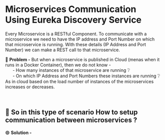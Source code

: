 # Microservices Communication Using Eureka Discovery Service
Every Microservice is a RESTful Component. To communicate with a microservice we need to have the IP address and Port Number on which that microservice is running. With these details (IP Address and Port Number) we can make a REST call to that microservice.

🔴 **Problem -** But when a microservice is published in Cloud (menas when it runs in a Docker Container), then we do not know -  
&nbsp;&nbsp;&nbsp;&nbsp;&nbsp; - How many instances of that microservice are running :grey_question:  
&nbsp;&nbsp;&nbsp;&nbsp;&nbsp; - On which IP Address and Port Numbers these instances are running :grey_question:  
As in cloud based on the load number of instances of the microservices increases or decreases.

<br/>

## :thinking: So in this type of scenario How to setup communication between microservices ?  
🟢 **Solution -**

